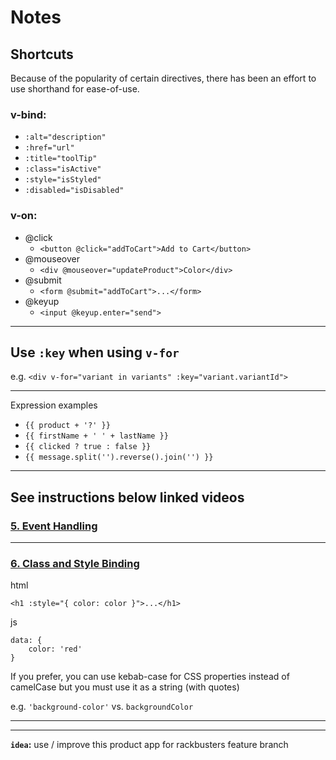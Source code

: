# Notes

## Shortcuts

Because of the popularity of certain directives, there has been an effort to use shorthand for ease-of-use.

### v-bind:

- `:alt="description"`
- `:href="url"`
- `:title="toolTip"`
- `:class="isActive"`
- `:style="isStyled"`
- `:disabled="isDisabled"`

### v-on:

- @click
	- `<button @click="addToCart">Add to Cart</button>`
- @mouseover
	- `<div @mouseover="updateProduct">Color</div>`
- @submit
	- `<form @submit="addToCart">...</form>`
- @keyup
	- `<input @keyup.enter="send">`

---

## Use `:key` when using `v-for`

e.g. `<div v-for="variant in variants" :key="variant.variantId">`

---

Expression examples

 *  `{{ product + '?' }}`
 *  `{{ firstName + ' ' + lastName }}`
 *  `{{ clicked ? true : false }}`
 *  `{{ message.split('').reverse().join('') }}`

---
## See instructions below linked videos

### [5. Event Handling](https://www.vuemastery.com/courses/intro-to-vue-js/event-handling)

---

### [6. Class and Style Binding](https://www.vuemastery.com/courses/intro-to-vue-js/class-&-style-binding)

html
```
<h1 :style="{ color: color }">...</h1>
```

js
```
data: {
	color: 'red'
}
```

If you prefer, you can use kebab-case for CSS properties instead of camelCase but you must use it as a string (with quotes)

e.g. `'background-color'` vs. `backgroundColor`

---
---
**`idea`:** use / improve this product app for rackbusters feature branch
